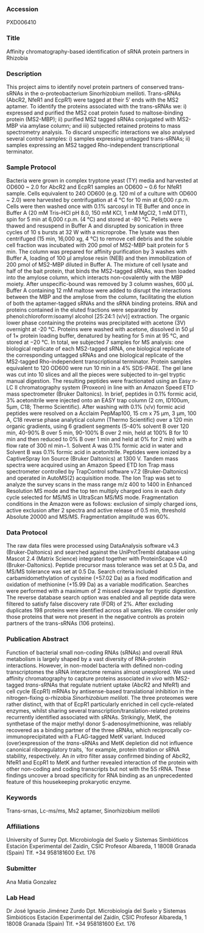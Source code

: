 ### Accession
PXD006410

### Title
Affinity chromatography-based identification of sRNA protein partners in Rhizobia

### Description
This project aims to identify novel protein partners of conserved trans-sRNAs in the α-proteobacterium Sinorhizobium meliloti. Trans-sRNAs (AbcR2, NfeR1 and EcpR1) were tagged at their 5’ ends with the MS2 aptamer. To identify the proteins associated with the trans-sRNAs we: i) expressed and purified the MS2 coat protein fused to maltose-binding protein (MS2-MBP); ii) purified MS2 tagged sRNAs conjugated with MS2-MBP via amylase column; and iii) subjected retained proteins to mass spectrometry analysis. To discard unspecific interactions we also analysed several control samples: i) samples expressing untagged trans-sRNAs; ii) samples expressing an MS2 tagged Rho-independent transcriptional terminator.

### Sample Protocol
Bacteria were grown in complex tryptone yeast (TY) media and harvested at OD600 ~ 2.0 for AbcR2 and EcpR1 samples an OD600 ~ 0.6 for NfeR1 sample. Cells equivalent to 240 OD600 (e.g. 120 ml of a culture with OD600 ~ 2.0) were harvested by centrifugation at 4 °C for 10 min at 6,000 r.p.m. Cells were then washed once with 0.1% sarcosyl in TE Buffer and once in Buffer A (20 mM Tris–HCl pH 8.0, 150 mM KCl, 1 mM MgCl2, 1 mM DTT), spin for 5 min at 6,000 r.p.m. (4 °C) and stored at -80 °C. Pellets were thawed and resuspend in Buffer A and disrupted by sonication in three cycles of 10 s bursts at 32 W with a microprobe. The lysate was then centrifuged (15 min, 16,000 xg, 4 °C) to remove cell debris and the soluble cell fraction was incubated with 200 pmol of MS2-MBP bait protein for 5 min. The column was prepared for affinity purification by 3 washes with Buffer A, loading of 100 µl amylose resin (NEB) and then immobilization of 200 pmol of MS2-MBP diluted in Buffer A. The mixture of cell lysate and half of the bait protein, that binds the MS2-tagged sRNAs, was then loaded into the amylose column, which interacts non-covalently with the MBP moiety. After unspecific-bound was removed by 3 column washes, 600 µL Buffer A containing 12 mM maltose were added to disrupt the interactions between the MBP and the amylose from the column, facilitating the elution of both the aptamer-tagged sRNAs and the sRNA binding proteins. RNA and proteins contained in the eluted fractions were separated by phenol:chloroform:isoamyl alcohol [25:24:1 (v/v)] extraction. The organic lower phase containing the proteins was precipitated with acetone (3V) overnight at -20 °C. Proteins were washed with acetone, dissolved in 50 µl of 1× protein loading buffer, denatured by heating for 5 min at 95 °C, and stored at −20 °C. In total, we subjected 7 samples for MS analysis: one biological replicate of each MS2-tagged sRNA, one biological replicate of the corresponding untagged sRNAs and one biological replicate of the MS2-tagged Rho-independent transcriptional terminator. Protein samples equivalent to 120 OD600 were run 10 min in a 4% SDS-PAGE. The gel lane was cut into 10 slices and all the pieces were subjected to in-gel tryptic manual digestion. The resulting peptides were fractionated using an Easy n-LC II chromatography system (Proxeon) in line with an Amazon Speed ETD mass spectrometer (Bruker Daltonics).  In brief, peptides in 0.1% formic acid, 3% acetonitrile were injected onto an EASY trap column (2 cm, ID100um, 5µm, C18; Thermo Scientific). After washing with 0.1% (v/v) formic acid peptides were resolved on a Acclaim PepMap100, 15 cm x 75 µm, 3 µm, 100 A, C18 reverse phase analytical column (Thermo Scientific) over a 120 min organic gradients, using 6 gradient segments (5-40% solvent B over 120 min, 40-90% B over 5 min, 90-100% B over 2 min, held at 100% B for 10 min and then reduced to 0% B over 1 min and held at 0% for 2 min) with a flow rate of 300 nl min−1. Solvent A was 0.1% formic acid in water and Solvent B was 0.1% formic acid in acetonitrile.  Peptides were ionized by a CaptiveSpray Ion Source (Bruker Daltonics) at 1300 V. Tandem mass spectra were acquired using an Amazon Speed ETD Ion Trap mass spectrometer controlled by TrapControl software v7.2 (Bruker-Daltonics) and operated in AutoMS(2) acquisition mode. The Ion Trap was set to analyze the survey scans in the mass range m/z 400 to 1400 in Enhanced Resolution MS mode and the top ten multiply charged ions in each duty cycle selected for MS/MS in UltraScan MS/MS mode. Fragmentation conditions in the Amazon were as follows: exclusion of simply charged ions, active exclusion after 2 spectra and active release of 0.5 min, threshold Absolute 20000 and MS/MS. Fragmentation amplitude was 60%.

### Data Protocol
The raw data files were processed using DataAnalysis software v4.3 (Bruker-Daltonics) and searched against the UniProtTrembl database using Mascot 2.4 (Matrix Science) integrated together with ProteinScape v4.0 (Bruker-Daltonics).  Peptide precursor mass tolerance was set at 0.5 Da, and MS/MS tolerance was set at 0.5 Da. Search criteria included carbamidomethylation of cysteine (+57.02 Da) as a fixed modification and oxidation of methionine (+15.99 Da) as a variable modification.  Searches were performed with a maximum of 2 missed cleavage for tryptic digestion.  The reverse database search option was enabled and all peptide data were filtered to satisfy false discovery rate (FDR) of 2%. After excluding duplicates 198 proteins were identified across all samples. We consider only those proteins that were not present in the negative controls as protein partners of the trans-sRNAs (106 proteins).

### Publication Abstract
Function of bacterial small non-coding RNAs (sRNAs) and overall RNA metabolism is largely shaped by a vast diversity of RNA-protein interactions. However, in non-model bacteria with defined non-coding transcriptomes the sRNA interactome remains almost unexplored. We used affinity chromatography to capture proteins associated <i>in vivo</i> with MS2-tagged <i>trans</i>-sRNAs that regulate nutrient uptake (AbcR2 and NfeR1) and cell cycle (EcpR1) mRNAs by antisense-based translational inhibition in the nitrogen-fixing &#x3b1;-rhizobia <i>Sinorhizobium meliloti</i>. The three proteomes were rather distinct, with that of EcpR1 particularly enriched in cell cycle-related enzymes, whilst sharing several transcription/translation-related proteins recurrently identified associated with sRNAs. Strikingly, MetK, the synthetase of the major methyl donor S-adenosylmethionine, was reliably recovered as a binding partner of the three sRNAs, which reciprocally co-immunoprecipitated with a FLAG-tagged MetK variant. Induced (over)expression of the <i>trans</i>-sRNAs and MetK depletion did not influence canonical riboregulatory traits, `for example, protein titration or sRNA stability, respectively. An <i>in vitro</i> filter assay confirmed binding of AbcR2, NfeR1 and EcpR1 to MetK and further revealed interaction of the protein with other non-coding and coding transcripts but not with the 5S rRNA. These findings uncover a broad specificity for RNA binding as an unprecedented feature of this housekeeping prokaryotic enzyme.

### Keywords
Trans-srnas, Lc-ms/ms, Ms2 aptamer, Sinorhizobium meliloti

### Affiliations
University of Surrey
Dpt. Microbiología del Suelo y Sistemas Simbióticos Estación Experimental del Zaidín, CSIC Profesor Albareda, 1 18008 Granada (Spain) Tlf. +34 958181600 Ext. 176

### Submitter
Ana Matia Gonzalez

### Lab Head
Dr José Ignacio Jiménez Zurdo
Dpt. Microbiología del Suelo y Sistemas Simbióticos Estación Experimental del Zaidín, CSIC Profesor Albareda, 1 18008 Granada (Spain) Tlf. +34 958181600 Ext. 176


